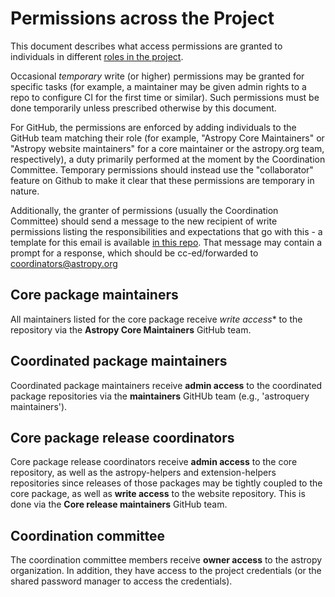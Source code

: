 # Permissions across the Project

This document describes what access permissions are granted to individuals in
different [roles in the project](https://www.astropy.org/team.html#roles).

Occasional *temporary* write (or higher) permissions may be granted for specific
tasks (for example, a maintainer may be given admin rights to a repo to
configure CI for the first time or similar). Such permissions must be done
temporarily unless prescribed otherwise by this document.

For GitHub, the permissions are enforced by adding individuals to the GitHub team
matching their role (for example, "Astropy Core Maintainers" or "Astropy
website maintainers" for a core maintainer or the astropy.org team, respectively),
a duty primarily performed at the moment by the Coordination Committee.
Temporary permissions should instead use the "collaborator" feature on Github to
make it clear that these permissions are temporary in nature.

Additionally, the granter of permissions (usually the Coordination Committee)
should send a message to the new recipient of write permissions listing the
responsibilities and expectations that go with this - a template for this email
is available [in this repo](../messages/core_write_access.md). That message may
contain a prompt for a response, which should be cc-ed/forwarded to
coordinators@astropy.org

## Core package maintainers

All maintainers listed for the core package receive *write access** to the
repository via the **Astropy Core Maintainers** GitHub team.

## Coordinated package maintainers

Coordinated package maintainers receive **admin access** to the coordinated
package repositories via the **<package name> maintainers** GitHUb team (e.g.,
'astroquery maintainers').

## Core package release coordinators

Core package release coordinators receive **admin access** to the core
repository, as well as the astropy-helpers and extension-helpers repositories
since releases of those packages may be tightly coupled to the core package, as
well as **write access** to the website repository. This is done via the **Core
release maintainers** GitHub team.

## Coordination committee

The coordination committee members receive **owner access** to
the astropy organization. In addition, they have access to the project
credentials (or the shared password manager to access the credentials).
